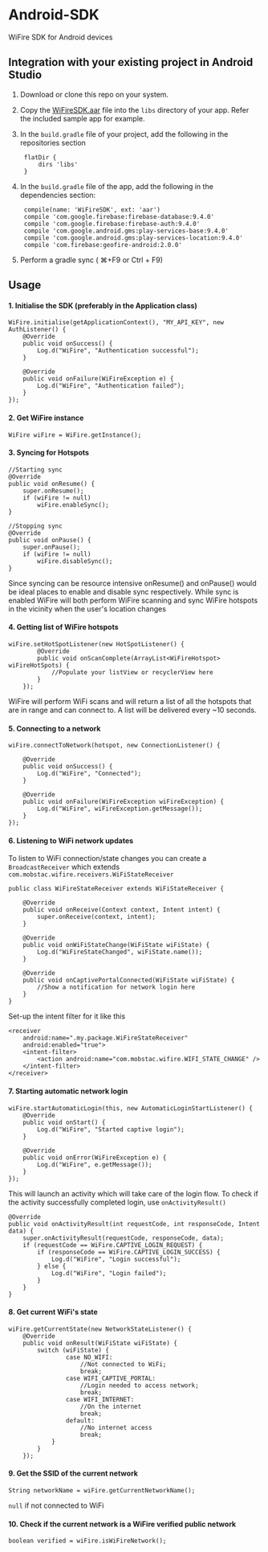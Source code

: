 # Android-SDK
WiFire SDK for Android devices

## Integration with your existing project in Android Studio

1. Download or clone this repo on your system.
2. Copy the [WiFireSDK.aar](https://github.com/WiFire/Android-SDK/Releases/WiFireSDK.aar) file into the `libs` directory of your app. Refer the included sample app for example.
3. In the `build.gradle` file of your project, add the following in the repositories section

        flatDir {
            dirs 'libs'
        }

4. In the `build.gradle` file of the app, add the following in the dependencies section:

		compile(name: 'WiFireSDK', ext: 'aar')
		compile 'com.google.firebase:firebase-database:9.4.0'
		compile 'com.google.firebase:firebase-auth:9.4.0'
		compile 'com.google.android.gms:play-services-base:9.4.0'
		compile 'com.google.android.gms:play-services-location:9.4.0'
		compile 'com.firebase:geofire-android:2.0.0'

5. Perform a gradle sync ( ⌘+F9 or Ctrl + F9)


## Usage

#### 1. Initialise the SDK (preferably in the Application class)

	WiFire.initialise(getApplicationContext(), "MY_API_KEY", new AuthListener() {
        @Override
        public void onSuccess() {
            Log.d("WiFire", "Authentication successful");
        }

        @Override
        public void onFailure(WiFireException e) {
            Log.d("WiFire", "Authentication failed");
        }
    });

#### 2. Get WiFire instance

	WiFire wiFire = WiFire.getInstance();

#### 3. Syncing for Hotspots
	
	//Starting sync
	@Override
    public void onResume() {
        super.onResume();
        if (wiFire != null) 
        	wiFire.enableSync();
    }

	//Stopping sync
	@Override
    public void onPause() {
        super.onPause();
        if (wiFire != null) 
        	wiFire.disableSync();
    }

Since syncing can be resource intensive onResume() and onPause() would be ideal places to enable and disable sync respectively.
While sync is enabled WiFire will both perform WiFire scanning and sync WiFire hotspots in the vicinity when the user's location changes


#### 4. Getting list of WiFire hotspots

	wiFire.setHotSpotListener(new HotSpotListener() {
            @Override
            public void onScanComplete(ArrayList<WiFireHotspot> wiFireHotSpots) {
                //Populate your listView or recyclerView here
            }
        });


WiFire will perform WiFi scans and will return a list of all the hotspots that are in range and can connect to.
A list will be delivered every ~10 seconds.

#### 5. Connecting to a network

	wiFire.connectToNetwork(hotspot, new ConnectionListener() {
            
        @Override
        public void onSuccess() {
        	Log.d("WiFire", "Connected");
        }

        @Override
        public void onFailure(WiFireException wiFireException) {
          	Log.d("WiFire", wiFireException.getMessage());
        }
    });

#### 6. Listening to WiFi network updates

To listen to WiFi connection/state changes you can create a `BroadcastReceiver` which extends `com.mobstac.wifire.receivers.WiFiStateReceiver`

	public class WiFireStateReceiver extends WiFiStateReceiver {

	    @Override
	    public void onReceive(Context context, Intent intent) {
	        super.onReceive(context, intent);
	    }

	    @Override
	    public void onWiFiStateChange(WiFiState wiFiState) {
	        Log.d("WiFireStateChanged", wiFiState.name());
	    }

	    @Override
	    public void onCaptivePortalConnected(WiFiState wiFiState) {
	        //Show a notification for network login here
	    }
	}

Set-up the intent filter for it like this

	<receiver
        android:name=".my.package.WiFireStateReceiver"
        android:enabled="true">
        <intent-filter>
            <action android:name="com.mobstac.wifire.WIFI_STATE_CHANGE" />
        </intent-filter>
    </receiver>

#### 7. Starting automatic network login

	wiFire.startAutomaticLogin(this, new AutomaticLoginStartListener() {
        @Override
        public void onStart() {
            Log.d("WiFire", "Started captive login");
        }

        @Override
        public void onError(WiFireException e) {
            Log.d("WiFire", e.getMessage());
        }
    });

This will launch an activity which will take care of the login flow.
To check if the activity successfully completed login, use `onActivityResult()`

	@Override
    public void onActivityResult(int requestCode, int responseCode, Intent data) {
        super.onActivityResult(requestCode, responseCode, data);
        if (requestCode == WiFire.CAPTIVE_LOGIN_REQUEST) {
            if (responseCode == WiFire.CAPTIVE_LOGIN_SUCCESS) {
                Log.d("WiFire", "Login successful");
            } else {
                Log.d("WiFire", "Login failed");
            }
        }
    }

#### 8. Get current WiFi's state 

	wiFire.getCurrentState(new NetworkStateListener() {
        @Override
        public void onResult(WiFiState wiFiState) {
            switch (wiFiState) {
                    case NO_WIFI:
                        //Not connected to WiFi;
                        break;
                    case WIFI_CAPTIVE_PORTAL:
                        //Login needed to access network;
                        break;
                    case WIFI_INTERNET:
                        //On the internet
                        break;
                    default:
                        //No internet access
                        break;
                }
            }
        });

#### 9. Get the SSID of the current network

	String networkName = wiFire.getCurrentNetworkName();

`null` if not connected to WiFi


#### 10. Check if the current network is a WiFire verified public network

	boolean verified = wiFire.isWiFireNetwork();

